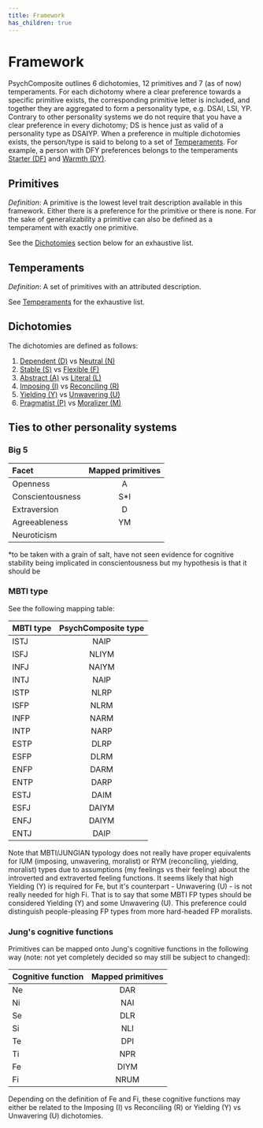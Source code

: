 ```yaml
---
title: Framework
has_children: true
---
```


# Framework

PsychComposite outlines 6 dichotomies, 12 primitives and 7 (as of now) temperaments.
For each dichotomy where a clear preference towards a specific primitive exists, the corresponding primitive letter is included, and together they are aggregated to form a personality type, e.g. DSAI, LSI, YP. 
Contrary to other personality systems we do not require that you have a clear preference in every dichotomy; DS is hence just as valid of a personality type as DSAIYP.
When a preference in multiple dichotomies exists, the person/type is said to belong to a set of [Temperaments](/framework/temperaments).
For example, a person with DFY preferences belongs to the temperaments [Starter (DF)](/framework/temperaments/starter) and [Warmth (DY)](/framework/temperaments/warmth).

## Primitives

*Definition*: A primitive is the lowest level trait description available in this framework. Either there is a preference for the primitive or there is none.
For the sake of generalizability a primitive can also be defined as a temperament with exactly one primitive.

See the [Dichotomies](#Dichotomies) section below for an exhaustive list.

## Temperaments

*Definition*: A set of primitives with an attributed description.

See [Temperaments](/framework/temperaments) for the exhaustive list.

## Dichotomies

The dichotomies are defined as follows:

1. [Dependent (D)](/framework/primitives/dependent) vs [Neutral (N)](/framework/primitives/neutral)
2. [Stable (S)](/framework/primitives/stable) vs [Flexible (F)](/framework/primitives/flexible)
3. [Abstract (A)](/framework/primitives/abstract) vs [Literal (L)](/framework/primitives/literal)
4. [Imposing (I)](/framework/primitives/imposing) vs [Reconciling (R)](/framework/primitives/reconciling)
5. [Yielding (Y)](/framework/primitives/yielding) vs [Unwavering (U)](/framework/primitives/unwavering)
6. [Pragmatist (P)](/framework/primitives/pragmatist) vs [Moralizer (M)](/framework/primitives/moralizer)

## Ties to other personality systems

### Big 5

| Facet            | Mapped primitives |
| :--------        | :------: |
| Openness         | A |
| Conscientousness | S*I |
| Extraversion     | D |
| Agreeableness    | YM |
| Neuroticism      | |

*to be taken with a grain of salt, have not seen evidence for cognitive stability being implicated in conscientousness but my hypothesis is that it should be 

### MBTI type

See the following mapping table:

| MBTI type | PsychComposite type |
| :-------- | :------: |
| ISTJ      | NAIP |
| ISFJ      | NLIYM |
| INFJ      | NAIYM |
| INTJ      | NAIP |
| ISTP      | NLRP |
| ISFP      | NLRM |
| INFP      | NARM |
| INTP      | NARP |
| ESTP      | DLRP |
| ESFP      | DLRM |
| ENFP      | DARM |
| ENTP      | DARP |
| ESTJ      | DAIM |
| ESFJ      | DAIYM |
| ENFJ      | DAIYM |
| ENTJ      | DAIP |

Note that MBTI/JUNGIAN typology does not really have proper equivalents for IUM (imposing, unwavering, moralist) or RYM (reconciling, yielding, moralist) types due to assumptions (my feelings vs their feeling) about the introverted and extraverted feeling functions. It seems likely that high Yielding (Y) is required for Fe, but it's counterpart - Unwavering (U) - is not really needed for high Fi. That is to say that some MBTI FP types should be considered Yielding (Y) and some Unwavering (U). This preference could distinguish people-pleasing FP types from more hard-headed FP moralists.

### Jung's cognitive functions

Primitives can be mapped onto Jung's cognitive functions in the following way (note: not yet completely decided so may still be subject to changed):

| Cognitive function| Mapped primitives |
| :---------------- | :------: |
| Ne                | DAR  |
| Ni                | NAI  |
| Se                | DLR  |
| Si                | NLI  |
| Te                | DPI  |
| Ti                | NPR  |
| Fe                | DIYM  |
| Fi                | NRUM |

Depending on the definition of Fe and Fi, these cognitive functions may either be related to the Imposing (I) vs Reconciling (R) or Yielding (Y) vs Unwavering (U) dichotomies.
